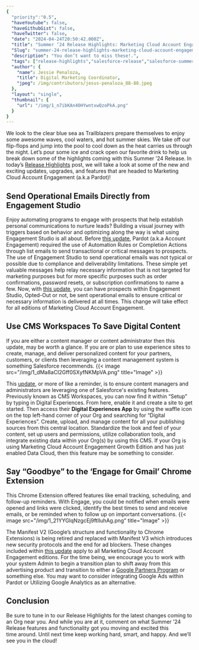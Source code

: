```yaml
---
{
  "priority":"0.5",
  "haveYoutube": false,
  "haveGithubGist": false,
  "haveTwitter": false,
  "date": "2024-04-24T20:50:42.000Z",
  "title": "Summer ‘24 Release Highlights: Marketing Cloud Account Engagement",
  "Slug": "summer-24-release-highlights-marketing-cloud-account-engagement",
  "description": "You don’t want to miss these!.",
  "tags": ["release-highlights","salesforce-release","salesforce-summer-24","summer-24-release","salesforce"],
  "author": {
    "name": Jessie Penaloza,
    "title": Digital Marketing Coordinator,
    "jpeg": /img/contributors/jesus-penaloza_88-88.jpeg
  },
  "layout": "single",
  "thumbnail": {
    "url": "/img/1_n7ibKAn4OHYwntxwQzoPkA.png"
  }
}
---
```

We look to the clear blue sea as Trailblazers prepare themselves to enjoy some awesome waves, cool waters, and hot summer skies. We take off our flip-flops and jump into the pool to cool down as the heat carries us through the night. Let’s pour some ice and crack open our favorite drink to help us break down some of the highlights coming with this Summer ’24 Release.
In today’s [Release Highlights](https://medium.com/creme-de-la-crm/releasehighlights/home) post, we will take a look at some of the new and exciting updates, upgrades, and features that are headed to Marketing Cloud Account Engagement (a.k.a Pardot)!

## Send Operational Emails Directly from Engagement Studio

Enjoy automating programs to engage with prospects that help establish personal communications to nurture leads? Building a visual journey with triggers based on behavior and optimizing along the way is what using Engagement Studio is all about. Before [this update](https://help.salesforce.com/s/articleView?id=release-notes.rn_mcae_send_operational_emails_egagement_studio.htm&amp;release=250&amp;type=5), Pardot (a.k.a Account Engagement) required the use of Automation Rules or Completion Actions through list emails to send transactional or critical messages to prospects. The use of Engagement Studio to send operational emails was not typical or possible due to compliance and deliverability limitations.
These simple yet valuable messages help relay necessary information that is not targeted for marketing purposes but for more specific purposes such as order confirmations, password resets, or subscription confirmations to name a few. Now, with [this update](https://help.salesforce.com/s/articleView?id=release-notes.rn_mcae_send_operational_emails_egagement_studio.htm&amp;release=250&amp;type=5), you can have prospects within Engagement Studio, Opted-Out or not, be sent operational emails to ensure critical or necessary information is delivered at all times.
This change will take effect for all editions of Marketing Cloud Account Engagement.

## Use CMS Workspaces To Save Digital Content

If you are either a content manager or content administrator then this update, may be worth a glance. If you are or plan to use experience sites to create, manage, and deliver personalized content for your partners, customers, or clients then leveraging a content management system is something Salesforce recommends.
{{< image src="/img/1_dMa8aCI2Gff0SXyfNKMpVA.png" title="Image" >}}

This [update](https://help.salesforce.com/s/articleView?id=release-notes.rn_mcae_cms.htm&amp;release=250&amp;type=5), or more of like a reminder, is to ensure content managers and administrators are leveraging one of Salesforce&#39;s existing features. Previously known as CMS Workspaces, you can now find it within “Setup” by typing in Digital Experiences. From here, enable it and create a site to get started. Then access their <strong>Digital Experiences App</strong> by using the waffle icon on the top left-hand corner of your Org and searching for “Digital Experiences”. Create, upload, and manage content for all your publishing sources from this central location.
Standardize the look and feel of your content, set up users and permissions, utilize collaboration tools, and integrate existing data within your Org(s) by using this CMS. If your Org is using Marketing Cloud Account Engagement Growth Edition and has just enabled Data Cloud, then this feature may be something to consider.

## Say “Goodbye” to the ‘Engage for Gmail’ Chrome Extension

This Chrome Extension offered features like email tracking, scheduling, and follow-up reminders. With Engage, you could be notified when emails were opened and links were clicked, identify the best times to send and receive emails, or be reminded when to follow up on important conversations.
{{< image src="/img/1_21YYGlqNzgcEj9ftlIuhAg.png" title="Image" >}}

The Manifest V2 (Google’s structure and functionality to Chrome Extensions) is being retired and replaced with Manifest V3 which introduces new security protocols and the end for ad blockers. These changes included within [this update](https://help.salesforce.com/s/articleView?id=release-notes.rn_mcae_engage_gmail_extension_eol.htm&amp;release=250&amp;type=5) apply to all Marketing Cloud Account Engagement editions.
For the time being, we encourage you to work with your system Admin to begin a transition plan to shift away from this advertising product and transition to either a [Google Partners Program](https://ads.google.com/intl/en_us/home/partners/become-a-partner/) or something else. You may want to consider integrating Google Ads within Pardot or Utilizing Google Analytics as an alternative.

## Conclusion

Be sure to tune in to our Release Highlights for the latest changes coming to an Org near you. And while you are at it, comment on what Summer ’24 Release features and functionality got you moving and excited this time around.
Until next time keep working hard, smart, and happy. And we’ll see you in the cloud!
